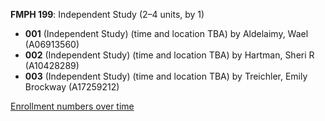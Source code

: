 **FMPH 199**: Independent Study (2–4 units, by 1)

- **001** (Independent Study) (time and location TBA) by Aldelaimy, Wael (A06913560)
- **002** (Independent Study) (time and location TBA) by Hartman, Sheri R (A10428289)
- **003** (Independent Study) (time and location TBA) by Treichler, Emily Brockway (A17259212)

[Enrollment numbers over time](./FMPH199.tsv)
